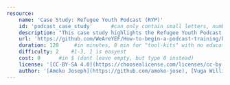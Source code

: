 ```yaml
---
resource:
    name: 'Case Study: Refugee Youth Podcast (RYP)'
    id: 'podcast_case_study'      #can only contain small letters, numbers, minus and underscore. needs to be the same as the file name
    description: "This case study highlights the Refugee Youth Podcast (RYP), a youth-led initiative that empowers refugee youth through podcasting and media skills. Participants will explore how RYP amplifies refugee voices, fosters advocacy, and drives positive change in refugee communities."
    url: 'https://github.com/WeAreYEF/How-to-begin-a-podcast-training/blob/main/The_Refugee_Youth_Podcast.md'
    duration: 120     #in minutes, 0 min for "tool-kits" with no educational timeframe
    difficulty: 2    #1-3, 1 is easyest
    cost: 0      #in $ (dont leave empty, but type 0 instead)
    license: '[CC-BY-SA 4.0](https://choosealicense.com/licenses/cc-by-sa-4.0/)' 
    author: '[Amoko Joseph](https://github.com/amoko-jose), [Vuga William](https://lead.asknet.community/profiles/Vuga-William/), [Youth Empowerment Foundation](https://yef-uganda.org/)'
---
```

